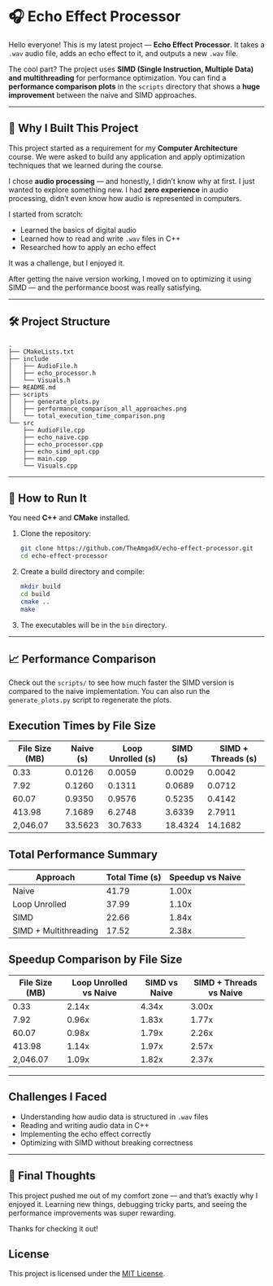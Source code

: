 # 🎧 Echo Effect Processor

Hello everyone! This is my latest project — **Echo Effect Processor**.
It takes a `.wav` audio file, adds an echo effect to it, and outputs a new `.wav` file.

The cool part? The project uses **SIMD (Single Instruction, Multiple Data) and multithreading** for performance optimization. You can find a **performance comparison plots** in the `scripts` directory that shows a **huge improvement** between the naive and SIMD approaches.

---

## 🧠 Why I Built This Project

This project started as a requirement for my **Computer Architecture** course.
We were asked to build any application and apply optimization techniques that we learned during the course.

I chose **audio processing** — and honestly, I didn’t know why at first. I just wanted to explore something new. I had **zero experience** in audio processing, didn’t even know how audio is represented in computers.

I started from scratch:

* Learned the basics of digital audio
* Learned how to read and write `.wav` files in C++
* Researched how to apply an echo effect

It was a challenge, but I enjoyed it.

After getting the naive version working, I moved on to optimizing it using SIMD — and the performance boost was really satisfying.

---

## 🛠️ Project Structure

```
.
├── CMakeLists.txt
├── include
│   ├── AudioFile.h
│   ├── echo_processor.h
│   └── Visuals.h
├── README.md
├── scripts
│   ├── generate_plots.py
│   ├── performance_comparison_all_approaches.png
│   └── total_execution_time_comparison.png
└── src
    ├── AudioFile.cpp
    ├── echo_naive.cpp
    ├── echo_processor.cpp
    ├── echo_simd_opt.cpp
    ├── main.cpp
    └── Visuals.cpp
```

---

## 🚀 How to Run It

You need **C++** and **CMake** installed.

1. Clone the repository:

   ```bash
   git clone https://github.com/TheAmgadX/echo-effect-processor.git
   cd echo-effect-processor
   ```
2. Create a build directory and compile:

   ```bash
   mkdir build
   cd build
   cmake ..
   make
   ```
3. The executables will be in the `bin` directory.

---

## 📈 Performance Comparison

Check out the `scripts/` to see how much faster the SIMD version is compared to the naive implementation. You can also run the `generate_plots.py` script to regenerate the plots.

## Execution Times by File Size

| File Size (MB) | Naive (s) | Loop Unrolled (s) | SIMD (s) | SIMD + Threads (s) |
|----------------|-----------|-------------------|----------|--------------------|
| 0.33           | 0.0126    | 0.0059           | 0.0029   | 0.0042            |
| 7.92           | 0.1260    | 0.1311           | 0.0689   | 0.0712            |
| 60.07          | 0.9350    | 0.9576           | 0.5235   | 0.4142            |
| 413.98         | 7.1689    | 6.2748           | 3.6339   | 2.7911            |
| 2,046.07       | 33.5623   | 30.7633          | 18.4324  | 14.1682           |

## Total Performance Summary

| Approach | Total Time (s) | Speedup vs Naive |
|----------|----------------|------------------|
| Naive | 41.79 | 1.00x |
| Loop Unrolled | 37.99 | 1.10x |
| SIMD | 22.66 | 1.84x |
| SIMD + Multithreading | 17.52 | 2.38x |

## Speedup Comparison by File Size

| File Size (MB) | Loop Unrolled vs Naive | SIMD vs Naive | SIMD + Threads vs Naive |
|----------------|------------------------|---------------|-------------------------|
| 0.33           | 2.14x                 | 4.34x         | 3.00x                   |
| 7.92           | 0.96x                 | 1.83x         | 1.77x                   |
| 60.07          | 0.98x                 | 1.79x         | 2.26x                   |
| 413.98         | 1.14x                 | 1.97x         | 2.57x                   |
| 2,046.07       | 1.09x                 | 1.82x         | 2.37x                   |

---

## Challenges I Faced

* Understanding how audio data is structured in `.wav` files
* Reading and writing audio data in C++
* Implementing the echo effect correctly
* Optimizing with SIMD without breaking correctness

---

## 💬 Final Thoughts

This project pushed me out of my comfort zone — and that’s exactly why I enjoyed it.
Learning new things, debugging tricky parts, and seeing the performance improvements was super rewarding.

Thanks for checking it out!

## License

This project is licensed under the [MIT License](LICENSE).
